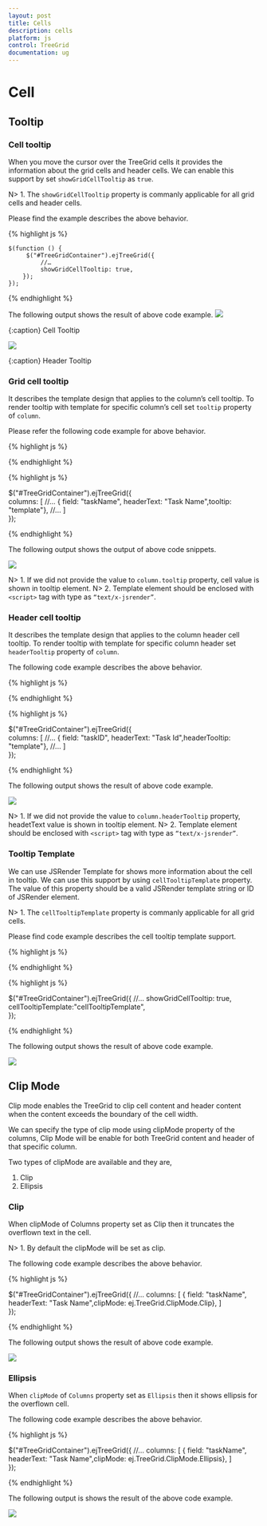 ```yaml
---
layout: post
title: Cells
description: cells
platform: js
control: TreeGrid
documentation: ug
---
```


# Cell

## Tooltip

### Cell tooltip

When you move the cursor over the TreeGrid cells it provides the information about the grid cells and header cells. We can enable this support by set `showGridCellTooltip` as `true`.

N> 1. The `showGridCellTooltip` property is commanly applicable for all grid cells and header cells.

Please find the example describes the above behavior.

{% highlight js %}

    $(function () {
         $("#TreeGridContainer").ejTreeGrid({
             //… 
             showGridCellTooltip: true,                                   
        });
    });

{% endhighlight %}

The following output shows the result of above code example.
![](/js/TreeGrid/Cell/tooltip.png)

{:caption}
Cell Tooltip

![](/js/TreeGrid/Cell/headerTooltip.png)

{:caption}
Header Tooltip

### Grid cell tooltip

It describes the template design that applies to the column’s cell tooltip. To render tooltip with template for specific column’s cell set `tooltip` property of `column`.

Please refer the following code example for above behavior.

{% highlight js %}

<script type="text/x-jsrender" id="template">
   <div style='padding:10px;color:red;font-weight: bold;'>    
             {{"{{"}}:#data['record']['taskName']{{}}}}
</div>
</script>

{% endhighlight %}

{% highlight js %}

$("#TreeGridContainer").ejTreeGrid({                   
    columns: [
                      //...
              { field: "taskName", headerText: "Task Name",tooltip: "template"},
                      //...
             ]         
});

{% endhighlight %}

The following output shows the output of above code snippets.

![](/js/TreeGrid/Cell/cellTooltipTemplate.png)

N> 1. If we did not provide the value to `column.tooltip` property, cell value is shown in tooltip element.
N> 2. Template element should be enclosed with `<script>` tag with type as `“text/x-jsrender”`.

### Header cell tooltip

It describes the template design that applies to the column header cell tooltip. To render tooltip with template for specific column header set `headerTooltip` property of `column`.

The following code example describes the above behavior.

{% highlight js %}

<script type="text/x-jsrender" id="template">
   <div style='padding:10px;color:blue;font-weight: bold;'>
             {{"{{"}}:#data['column']['headerText']{{}}}}
</div>
</script> 

{% endhighlight %}

{% highlight js %}

$("#TreeGridContainer").ejTreeGrid({                   
    columns: [
                      //...
              { field: "taskID", headerText: "Task Id",headerTooltip: "template"},
                      //...
             ]         
});

{% endhighlight %}

The following output shows the result of above code example.

![](/js/TreeGrid/Cell/headetTooltipTemplate.png)

N> 1. If we did not provide the value to `column.headerTooltip` property, headetText value is shown in tooltip element.
N> 2. Template element should be enclosed with `<script>` tag with type as `“text/x-jsrender”`.

### Tooltip Template

We can use JSRender Template for shows more information about the cell in tooltip. We can use this support by using `cellTooltipTemplate` property. The value of this property should be a valid JSRender template string or ID of JSRender element.

N> 1. The `cellTooltipTemplate` property is commanly applicable for all grid cells.

Please find code example describes the cell tooltip template support.

{% highlight js %}

<script type="text/x-jsrender" id="cellTooltipTemplate">
        <table>
            <tr>
                <td style='padding:5px;font-weight: bold;'>
                    Task ID
                </td>
                <td style='padding:5px;'>
                    : {{"{{"}}:#data['record']['taskID']{{}}}}
                </td>
            </tr>
            <tr>
                <td style='padding:5px;font-weight: bold;'>
                    Task Name
                </td>
                <td style='padding:5px;'>
                    : {{"{{"}}:#data['record']['taskName']{{}}}}
                </td>
            </tr>
            <tr>
                <td style='padding:5px;font-weight: bold;'>
                    Start Date
                </td>
                <td style='padding:5px;'>
                    : {{"{{"}}:#data['record']['startDate']{{}}}}
                </td>
            </tr>
            <tr>
                <td style='padding:5px;font-weight: bold;'>
                    End Date
                </td>
                <td style='padding:5px;'>
                    : {{"{{"}}:#data['record']['endDate']{{}}}}
                </td>
            </tr>
            <tr>
                <td style='padding:5px;font-weight: bold;'>
                    Duration
                </td>
                <td style='padding:5px;'>
                    : {{"{{"}}:#data['record']['duration']{{}}}}
                </td>
            </tr>
            <tr>
                <td style='padding:5px;font-weight: bold;'>
                    Progress
                </td>
                <td style='padding:5px;'>
                    : {{"{{"}}:#data['record']['progress']{{}}}}
                </td>
            </tr>
        </table>
    </script>

{% endhighlight %}

{% highlight js %}

$("#TreeGridContainer").ejTreeGrid({
   //… 
   showGridCellTooltip: true,   
   cellTooltipTemplate:"cellTooltipTemplate",                                
});

{% endhighlight %}

The following output shows the result of above code example.

![](/js/TreeGrid/Cell/gridcelltemplate.png)

## Clip Mode

Clip mode enables the TreeGrid to clip cell content and header content when the content exceeds the boundary of the cell width. 

We can specify the type of clip mode using clipMode property of the columns, Clip Mode will be enable for both TreeGrid content and header of that specific column.

Two types of clipMode are available and they are,

1. Clip
2. Ellipsis

### Clip

When clipMode of Columns property set as Clip then it truncates the overflown text in the cell.

N> 1. By default the clipMode will be set as clip.

The following code example describes the above behavior.

{% highlight js %}

$("#TreeGridContainer").ejTreeGrid({
   //… 
       columns: [
              { field: "taskName", headerText: "Task Name",clipMode: ej.TreeGrid.ClipMode.Clip},
             ]        
});

{% endhighlight %}

The following output shows the result of above code example.

![](/js/TreeGrid/Cell/clipmode.png)

### Ellipsis

When `clipMode` of `Columns` property set as `Ellipsis` then it shows ellipsis for the overflown cell.

The following code example describes the above behavior.

{% highlight js %}

$("#TreeGridContainer").ejTreeGrid({
   //… 
       columns: [
              { field: "taskName", headerText: "Task Name",clipMode: ej.TreeGrid.ClipMode.Ellipsis},
             ]        
});

{% endhighlight %}

The following output is shows the result of the above code example.

![](/js/TreeGrid/Cell/ecllipsismode.png)